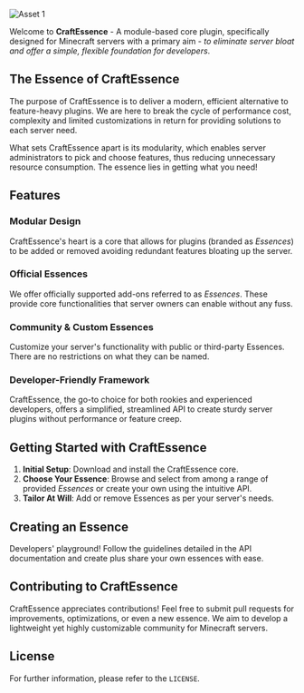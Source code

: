 
![Asset 1](https://github.com/user-attachments/assets/b9e4e582-cce9-491c-9c87-97db0ac8c87d)

Welcome to **CraftEssence** - A module-based core plugin, specifically designed for Minecraft servers with a primary aim - *to eliminate server bloat and offer a simple, flexible foundation for developers*.

## **The Essence of CraftEssence**

The purpose of CraftEssence is to deliver a modern, efficient alternative to feature-heavy plugins. We are here to break the cycle of performance cost, complexity and limited customizations in return for providing solutions to each server need.

What sets CraftEssence apart is its modularity, which enables server administrators to pick and choose features, thus reducing unnecessary resource consumption. The essence lies in getting what you need!

## **Features**

### Modular Design
CraftEssence's heart is a core that allows for plugins (branded as *Essences*) to be added or removed avoiding redundant features bloating up the server.

### Official Essences
We offer officially supported add-ons referred to as *Essences*. These provide core functionalities that server owners can enable without any fuss.

### Community & Custom Essences
Customize your server's functionality with public or third-party Essences. There are no restrictions on what they can be named.

### Developer-Friendly Framework
CraftEssence, the go-to choice for both rookies and experienced developers, offers a simplified, streamlined API to create sturdy server plugins without performance or feature creep.

## **Getting Started with CraftEssence**

1. **Initial Setup**: Download and install the CraftEssence core.
2. **Choose Your Essence**: Browse and select from among a range of provided *Essences* or create your own using the intuitive API.
3. **Tailor At Will**: Add or remove Essences as per your server's needs.

## **Creating an Essence**

Developers' playground! Follow the guidelines detailed in the API documentation and create plus share your own essences with ease.

## **Contributing to CraftEssence**

CraftEssence appreciates contributions! Feel free to submit pull requests for improvements, optimizations, or even a new essence. We aim to develop a lightweight yet highly customizable community for Minecraft servers.

## **License**

For further information, please refer to the `LICENSE`.
